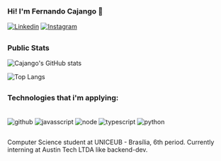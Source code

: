 
### Hi! I'm Fernando Cajango 👋

[![Linkedin](https://img.shields.io/badge/LinkedIn-0077B5?style=for-the-badge&logo=linkedin&logoColor=white)](https://www.linkedin.com/in/fernando-cajango-725b48232/)
[![Instagram](https://img.shields.io/badge/Instagram-E4405F?style=for-the-badge&logo=instagram&logoColor=white)](https://www.instagram.com/fernando_cajango/)


##
### Public Stats
![Cajango's GitHub stats](https://github-readme-stats.vercel.app/api?username=cajango-dev&show_icons=true&theme=tokyonight)

![Top Langs](https://github-readme-stats.vercel.app/api/top-langs/?username=cajango-dev&layout=compact&theme=tokyonight)

##
### Technologies that i'm applying:

<div style="display: inline_block"><br/>
    <img align="center" alt="github" src="https://img.shields.io/badge/GitHub-100000?style=for-the-badge&logo=github&logoColor=white"/>
    <img align="center" alt="javasscript" src="https://img.shields.io/badge/JavaScript-F7DF1E?style=for-the-badge&logo=javascript&logoColor=black"/>
    <img align="center" alt="node" src="https://img.shields.io/badge/Node.js-43853D?style=for-the-badge&logo=node.js&logoColor=white"/>
    <img align="center" alt="typescript" src="https://img.shields.io/badge/TypeScript-007ACC?style=for-the-badge&logo=typescript&logoColor=white"/>
    <img align="center" alt="python" src="https://img.shields.io/badge/Python-14354C?style=for-the-badge&logo=python&logoColor=white"/>
</div>

##

Computer Science student at UNICEUB - Brasília, 6th period. Currently interning at Austin Tech LTDA like backend-dev.
